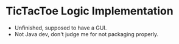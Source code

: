# TicTacToe Logic Implementation

+ Unfinished, supposed to have a GUI.
+ Not Java dev, don't judge me for not packaging properly.